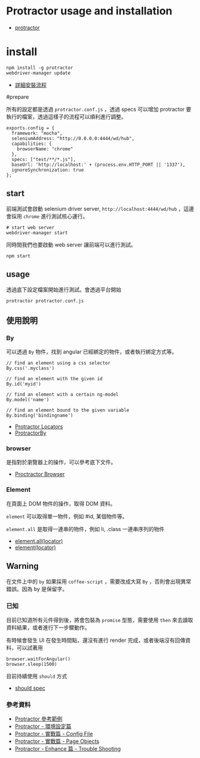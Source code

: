 # Protractor usage and installation

 * [protractor](http://angular.github.io/protractor/#/tutorial)

# install

```
npm install -g protractor
webdriver-manager update
```

 * [詳細安裝流程](http://angular.github.io/protractor/#/tutorial)

#prepare

所有的設定都是透過 `protractor.conf.js` ，透過 specs 可以增加 protractor 要執行的檔案，透過這樣子的流程可以順利進行調整。

```
exports.config = {
  framework: "mocha",
  seleniumAddress: "http://0.0.0.0:4444/wd/hub",
  capabilities: {
    browserName: "chrome"
  },
  specs: ["test/**/*.js"],
  baseUrl: 'http://localhost:' + (process.env.HTTP_PORT || '1337'),
  ignoreSynchronization: true
};
```


## start


前端測試會啟動 selenium driver server, `http://localhost:4444/wd/hub` ，這邊會採用 `chrome` 進行測試核心運行。

```
# start web server
webdriver-manager start

```

同時間我們也要啟動 web server 讓前端可以進行測試。

```
npm start
```

## usage

透過底下設定檔案開始進行測試。會透過平台開始

```
protractor protractor.conf.js
```

## 使用說明

### By

可以透過 `By` 物件，找到 angular 已經綁定的物件，或者執行綁定方式等。

```
// find an element using a css selector
By.css('.myclass') 

// find an element with the given id
By.id('myid')

// find an element with a certain ng-model
By.model('name')

// find an element bound to the given variable
By.binding('bindingname')
```

 * [Protractor Locators](http://angular.github.io/protractor/#/locators)
 * [ProtractorBy](http://angular.github.io/protractor/#/api?view=ProtractorBy)


### browser

是指對於瀏覽器上的操作，可以參考底下文件。

 * [Proctractor Browser](http://angular.github.io/protractor/#/api?view=Protractor)

### Element

在頁面上 DOM 物件的操作，取得 DOM 資料。

`element` 可以取得單一物件，例如 #id, 某個物件等。

`element.all` 是取得一連串的物件，例如 li, .class 一連串序列的物件

 * [element.all(locator)](http://angular.github.io/protractor/#/api?view=ElementArrayFinder)
 * [element(locator)](http://angular.github.io/protractor/#/api?view=ElementFinder)



## Warning

在文件上中的 `by` 如果採用 `coffee-script` ，需要改成大寫 `By` ，否則會出現異常錯誤。因為 by 是保留字。

### 已知

目前已知道所有元件得到後，將會包裝為 `promise` 型態，需要使用 `then` 來去讀取資料結果，或者進行下一步驟動作。

有時候會發生 UI 在發生時間點，還沒有進行 render 完成，或者後端沒有回傳資料，可以試著用 

```
browser.waitForAngular()
browser.sleep(1500)
```

目前持續使用 `should` 方式

 * [should spec](http://shouldjs.github.io/)

### 參考資料

 * [Protractor 參考範例](https://github.com/angular/protractor/tree/master/example)
 * [Protractor - 環境設定篇](https://www.facebook.com/notes/paul-li/protractor-%E7%92%B0%E5%A2%83%E8%A8%AD%E5%AE%9A%E7%AF%87/10152948608982211?pnref=lhc)
 * [Protractor - 實戰篇 - Config File](https://www.facebook.com/notes/paul-li/protractor-%E5%AF%A6%E6%88%B0%E7%AF%87-config-file/10152950568012211)
 * [Protractor - 實戰篇 - Page Objects](https://www.facebook.com/notes/paul-li/protractor-%E5%AF%A6%E6%88%B0%E7%AF%87-page-objects/10152952559442211)
 * [Protractor - Enhance 篇 - Trouble Shooting](https://www.facebook.com/notes/10152956325467211/)





